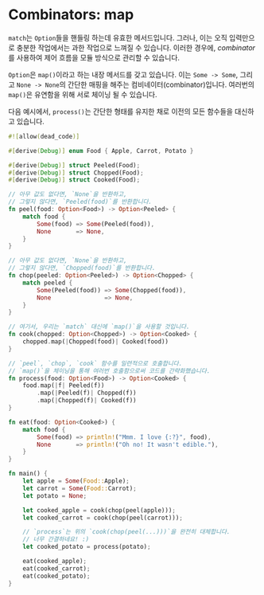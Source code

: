 # Combinators: map

`match`는 `Option`들을 핸들링 하는데 유효한 메서드입니다. 그러나, 이는 오직 입력만으로 충분한 작업에서는 과한 작업으로 느껴질 수 있습니다. 이러한 경우에, *combinator*를 사용하여 제어 흐름을 모듈 방식으로 관리할 수 있습니다.

`Option`은 `map()`이라고 하는 내장 메서드를 갖고 있습니다. 이는 `Some -> Some`, 그리고 `None -> None`의 간단한 매핑을 해주는 컴비네이터(combinator)입니다. 여러번의 `map()`은 유연함을 위해 서로 체이닝 될 수 있습니다.

다음 예시에서, `process()`는 간단한 형태를 유지한 채로 이전의 모든 함수들을 대신하고 있습니다.

```rust
#![allow(dead_code)]

#[derive(Debug)] enum Food { Apple, Carrot, Potato }

#[derive(Debug)] struct Peeled(Food);
#[derive(Debug)] struct Chopped(Food);
#[derive(Debug)] struct Cooked(Food);

// 아무 값도 없다면, `None`을 반환하고,
// 그렇지 않다면, `Peeled(food)`를 반환합니다.
fn peel(food: Option<Food>) -> Option<Peeled> {
    match food {
        Some(food) => Some(Peeled(food)),
        None       => None,
    }
}

// 아무 값도 없다면, `None`을 반환하고,
// 그렇지 않다면, `Chopped(food)`를 반환합니다.
fn chop(peeled: Option<Peeled>) -> Option<Chopped> {
    match peeled {
        Some(Peeled(food)) => Some(Chopped(food)),
        None               => None,
    }
}

// 여기서, 우리는 `match` 대신에 `map()`을 사용할 것입니다.
fn cook(chopped: Option<Chopped>) -> Option<Cooked> {
    chopped.map(|Chopped(food)| Cooked(food))
}

// `peel`, `chop`, `cook` 함수를 일련적으로 호출합니다.
// `map()`을 체이닝을 통해 여러번 호출함으로써 코드를 간략화했습니다.
fn process(food: Option<Food>) -> Option<Cooked> {
    food.map(|f| Peeled(f))
        .map(|Peeled(f)| Chopped(f))
        .map(|Chopped(f)| Cooked(f))
}

fn eat(food: Option<Cooked>) {
    match food {
        Some(food) => println!("Mmm. I love {:?}", food),
        None       => println!("Oh no! It wasn't edible."),
    }
}

fn main() {
    let apple = Some(Food::Apple);
    let carrot = Some(Food::Carrot);
    let potato = None;

    let cooked_apple = cook(chop(peel(apple)));
    let cooked_carrot = cook(chop(peel(carrot)));

    // `process`는 위의 `cook(chop(peel(...)))`을 완전히 대체합니다.
    // 너무 간결하네요! :)
    let cooked_potato = process(potato);

    eat(cooked_apple);
    eat(cooked_carrot);
    eat(cooked_potato);
}
```